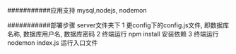 ###########应用支持
mysql,nodejs, nodemon

###########部署步骤
server文件夹下
    1 更config下的config.js文件, 即数据库名称, 数据库用户名, 数据库密码
    2 终端运行 npm install      安装依赖
    3 终端运行 nodemon index.js 运行入口文件
